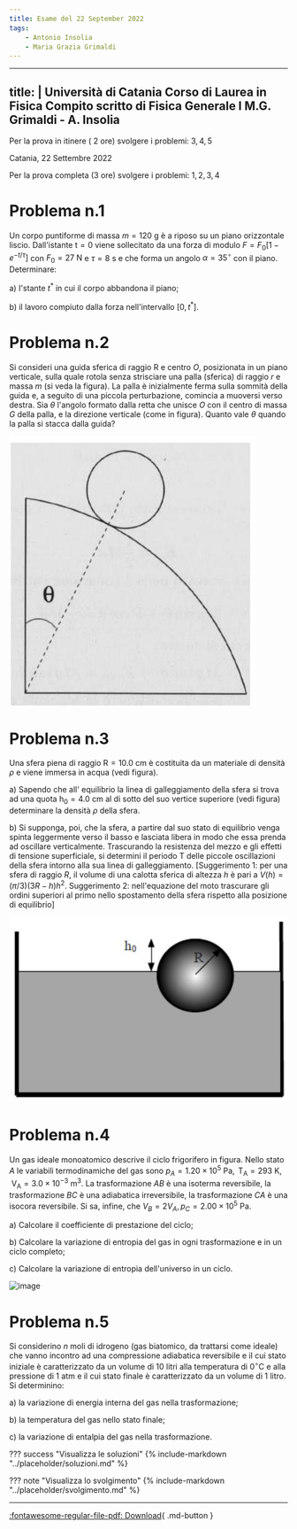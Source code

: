 ```yaml
---
title: Esame del 22 September 2022
tags:
    - Antonio Insolia
    - Maria Grazia Grimaldi
---
```


---
title: |
    Università di Catania Corso di Laurea in Fisica Compito scritto di
    Fisica Generale I M.G. Grimaldi - A. Insolia
---

Per la prova in itinere ( 2 ore) svolgere i problemi: $3,4,5$

Catania, 22 Settembre 2022

Per la prova completa (3 ore) svolgere i problemi: $1,2,3,4$

Problema n.1
============

Un corpo puntiforme di massa $m=120 \mathrm{~g}$ è a riposo su un piano
orizzontale liscio. Dall'istante $\mathrm{t}=0$ viene sollecitato da una
forza di modulo $F=F_{0}\left[1-e^{-t / \tau}\right]$ con
$F_{0}=27 \mathrm{~N}$ e $\tau=8 \mathrm{~s}$ e che forma un angolo
$\alpha=35^{\circ}$ con il piano. Determinare:

a\) I'stante $t^{*}$ in cui il corpo abbandona il piano;

b\) il lavoro compiuto dalla forza nell'intervallo
$\left[0, t^{*}\right]$.

Problema n.2
============

Si consideri una guida sferica di raggio $\mathrm{R}$ e centro $O$,
posizionata in un piano verticale, sulla quale rotola senza strisciare
una palla (sferica) di raggio $r$ e massa $m$ (si veda la figura). La
palla è inizialmente ferma sulla sommità della guida e, a seguito di una
piccola perturbazione, comincia a muoversi verso destra. Sia $\theta$
l'angolo formato dalla retta che unisce $O$ con il centro di massa $G$
della palla, e la direzione verticale (come in figura). Quanto vale
$\theta$ quando la palla si stacca dalla guida?

![image](images/2023_05_14_8a9bd4aa7e70f499a317g-1.jpg)

Problema n.3
============

Una sfera piena di raggio $\mathrm{R}=10.0 \mathrm{~cm}$ è costituita da
un materiale di densità $\rho$ e viene immersa in acqua (vedi figura).

a\) Sapendo che all' equilibrio la linea di galleggiamento della sfera si
trova ad una quota $\mathrm{h}_{0}=4.0 \mathrm{~cm}$ al di sotto del suo
vertice superiore (vedi figura) determinare la densità $\rho$ della
sfera.

b\) Si supponga, poi, che la sfera, a partire dal suo stato di equilibrio
venga spinta leggermente verso il basso e lasciata libera in modo che
essa prenda ad oscillare verticalmente. Trascurando la resistenza del
mezzo e gli effetti di tensione superficiale, si determini il periodo T
delle piccole oscillazioni della sfera intorno alla sua linea di
galleggiamento. \[Suggerimento 1: per una sfera di raggio $R$, il volume
di una calotta sferica di altezza $h$ è pari a
$V(h)=(\pi / 3)(3 R-h) h^{2}$. Suggerimento 2: nell'equazione del moto
trascurare gli ordini superiori al primo nello spostamento della sfera
rispetto alla posizione di equilibrio\]

![image](images/2023_05_14_8a9bd4aa7e70f499a317g-2.jpg)

Problema n.4
============

Un gas ideale monoatomico descrive il ciclo frigorifero in figura. Nello
stato $A$ le variabili termodinamiche del gas sono
$p_{A}=1.20 \times 10^{5} \mathrm{~Pa}, \mathrm{~T}_{\mathrm{A}}=293 \mathrm{~K}, \mathrm{~V}_{\mathrm{A}}=3.0 \times 10^{-3} \mathrm{~m}^{3}$.
La trasformazione $A B$ è una isoterma reversibile, la trasformazione
$B C$ è una adiabatica irreversibile, la trasformazione $C A$ è una
isocora reversibile. Si sa, infine, che
$V_{B}=2 V_{A}, p_{C}=2.00 \times 10^{5} \mathrm{~Pa}$.

a\) Calcolare il coefficiente di prestazione del ciclo;

b\) Calcolare la variazione di entropia del gas in ogni trasformazione e
in un ciclo completo;

c\) Calcolare la variazione di entropia dell'universo in un ciclo.

![image](2023_05_14_8a9bd4aa7e70f499a317g-2(1))

Problema n.5
============

Si considerino $n$ moli di idrogeno (gas biatomico, da trattarsi come
ideale) che vanno incontro ad una compressione adiabatica reversibile e
il cui stato iniziale è caratterizzato da un volume di 10 litri alla
temperatura di $0{ }^{\circ} \mathrm{C}$ e alla pressione di 1 atm e il
cui stato finale è caratterizzato da un volume di 1 litro. Si
determinino:

a\) la variazione di energia interna del gas nella trasformazione;

b\) la temperatura del gas nello stato finale;

c\) la variazione di entalpia del gas nella trasformazione.

??? success "Visualizza le soluzioni"
    {% include-markdown "../placeholder/soluzioni.md" %}

??? note "Visualizza lo svolgimento"
    {% include-markdown "../placeholder/svolgimento.md" %}

---

[:fontawesome-regular-file-pdf: Download](pdf/2022-09-22.pdf){ .md-button }
